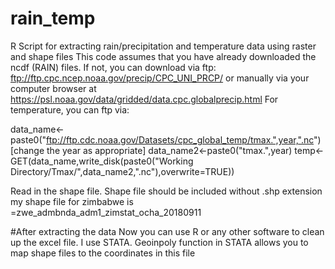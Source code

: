 # rain_temp
R Script for extracting rain/precipitation and temperature data using raster and shape files
 This code assumes that you have already downloaded the ncdf (RAIN) files. If not, you can download via ftp:
ftp://ftp.cpc.ncep.noaa.gov/precip/CPC_UNI_PRCP/ or manually via your computer browser at https://psl.noaa.gov/data/gridded/data.cpc.globalprecip.html
For temperature, you can ftp via: 

data_name<-paste0("ftp://ftp.cdc.noaa.gov/Datasets/cpc_global_temp/tmax.",year,".nc") [change the year as appropriate]
data_name2<-paste0("tmax.",year) 
temp<-GET(data_name,write_disk(paste0("Working Directory/Tmax/",data_name2,".nc"),overwrite=TRUE))

Read in the shape file. Shape file should be included without .shp extension
my shape file for zimbabwe is =zwe_admbnda_adm1_zimstat_ocha_20180911

#After extracting the data
Now you can use R or any other software to clean up the excel file. I use STATA. 
Geoinpoly function in STATA allows you to map shape files to the coordinates in this file
